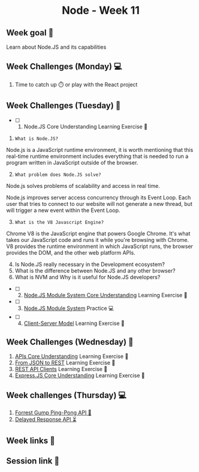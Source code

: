 <h1 align="center">Node - Week 11</h1>

## Week goal 🏁

<p>Learn about Node.JS and its capabilities</p>

## Week Challenges (Monday) 💻

1. Time to catch up ⏱️ or play with the React project

## Week Challenges (Tuesday) 🐣

- [ ] 1. Node.JS Core Understanding Learning Exercise 🧠

1. `What is Node.JS?`

 Node.js is a JavaScript runtime environment, it is worth mentioning that this real-time runtime environment includes everything that is needed to run a program written in JavaScript outside of the browser.

2. `What problem does Node.JS solve?`

Node.js solves problems of scalability and access in real time.

Node.js improves server access concurrency through its Event Loop. Each user that tries to connect to our website will not generate a new thread, but will trigger a new event within the Event Loop.

3. `What is the V8 Javascript Engine?`

Chrome V8 is the JavaScript engine that powers Google Chrome. It's what takes our JavaScript code and runs it while you're browsing with Chrome. V8 provides the runtime environment in which JavaScript runs, the browser provides the DOM, and the other web platform APIs.


4. Is Node.JS really necessary in the Development ecosystem?
5. What is the difference between Node.JS and any other browser?
6. What is NVM and Why is it useful for Node.JS developers?


- [ ] 2. [Node.JS Module System Core Understanding](./exercises/e00/NODE-MS.md) Learning Exercise 🧠

- [ ] 3. [Node.JS Module System](./exercises/e00/NODE-MS-PRACTICE.md) Practice 💻

- [ ] 4. [Client-Server Model](./exercises/e00/CLIENT-SERVER.md) Learning Exercise 🧠

## Week Challenges (Wednesday) 🐤

1. [APIs Core Understanding](./exercises/e01/APIS-CORE.md) Learning Exercise 🧠
2. [From JSON to REST](./exercises/e01/JSON-REST.md) Learning Exercise 🧠
3. [REST API Clients](./exercises/e01/REST-CLIENTS.md) Learning Exercise 🧠
4. [Express.JS Core Understanding](./exercises/e01/EXPRESS-CORE.md) Learning Exercise 🧠

## Week challenges (Thursday) 💻

1. [Forrest Gump Ping-Pong API 🏓](./exercises/e02/API-1.md)
2. [Delayed Response API ⏳](./exercises/e03/API-2.md)

## Week links 🔗

## Session link 🔗
